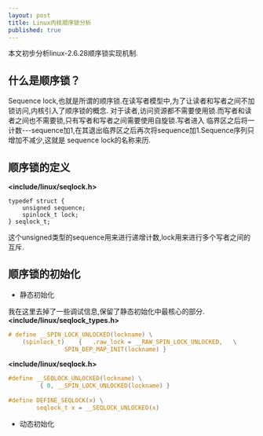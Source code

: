 ```yaml
---
layout: post
title: Linux内核顺序锁分析
published: true
---
```


本文初步分析linux-2.6.28顺序锁实现机制.
## 什么是顺序锁？
Sequence lock,也就是所谓的顺序锁.在读写者模型中,为了让读者和写者之间不加锁访问,内核引入了顺序锁的概念.
对于读者,访问资源都不需要使用锁.而写者和读者之间也不需要锁,只有写者和写者之间需要使用自旋锁.写者进入
临界区之后将一计数---sequence加1,在其退出临界区之后再次将sequence加1.Sequence序列只增加不减少,这就是
sequence lock的名称来历.
## 顺序锁的定义
**\<include/linux/seqlock.h>**

    typedef struct {
        unsigned sequence;
        spinlock_t lock;
    } seqlock_t;
这个unsigned类型的sequence用来进行递增计数,lock用来进行多个写者之间的互斥.
## 顺序锁的初始化
- 静态初始化

我在这里去掉了一些调试信息,保留了静态初始化中最核心的部分.
**\<include/linux/seqlock_types.h>**

```c    
# define __SPIN_LOCK_UNLOCKED(lockname) \
	(spinlock_t)	{	.raw_lock = __RAW_SPIN_LOCK_UNLOCKED,	\
				SPIN_DEP_MAP_INIT(lockname) }
```

**\<include/linux/seqlock.h>**

```c    
#define __SEQLOCK_UNLOCKED(lockname) \
		 { 0, __SPIN_LOCK_UNLOCKED(lockname) }
         
#define DEFINE_SEQLOCK(x) \
		seqlock_t x = __SEQLOCK_UNLOCKED(x)
```
- 动态初始化
